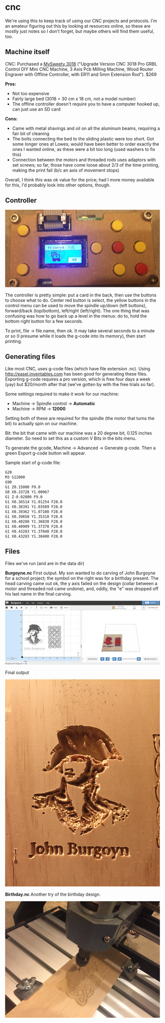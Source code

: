 # cnc

We're using this to keep track of using our CNC projects and protocols. I'm an amateur figuring out this by looking at resources online, so these are mostly just notes so I don't forget, but maybe others will find them useful, too.

## Machine itself

CNC: Purchased a [MySweety 3018](https://www.amazon.com/gp/product/B07DXMFY38/ref=ppx_yo_dt_b_asin_title_o04_s00?ie=UTF8&psc=1) ("Upgrade Version CNC 3018 Pro GRBL Control DIY Mini CNC Machine, 3 Axis Pcb Milling Machine, Wood Router Engraver with Offline Controller, with ER11 and 5mm Extension Rod"). $269

**Pros:**

* Not too expensive
* Fairly large bed (3018 = 30 cm x 18 cm, not a model number)
* The offline controller doesn't require you to have a computer hooked up, can just use an SD card

**Cons:**

* Came with metal shavings and oil on all the aluminum beams, requiring a fair bit of cleaning
* The bolts connecting the bed to the sliding plastic were too short. Got some longer ones at Lowes; would have been better to order exactly the ones I wanted online, as these were a bit too long (used washers to fix this)
* Connection between the motors and threaded rods uses adaptors with set screws; so far, those have come loose about 2/3 of the time printing, making the print fail (b/c an axis of movement stops)

Overall, I think this was ok value for the price; had I more money available for this, I'd probably look into other options, though.

## Controller

![Controller](controller.jpg)

The controller is pretty simple: put a card in the back, then use the buttons to choose what to do. Center red button is select, the yellow buttons in the control menu can be used to move the spindle up/down (left buttons), forward/back (top/bottom), left/right (left/right). The one thing that was confusing was how to go back up a level in the menus: do to, hold the bottom right button for a few seconds.

To print, file -> file.name, then ok. It may take several seconds to a minute or so (I presume while it loads the g-code into its memory), then start printing.

## Generating files

Like most CNC, uses g-code files (which have file extension .nc). Using http://easel.inventables.com has been good for generating these files. Exporting g-code requires a pro version, which is free four days a week (yay) but $20/month after that (we've gotten by with the free trials so far).

Some settings required to make it work for our machine:

* Machine -> Spindle control -> **Automatic**
* Machine -> RPM -> **12000**

Setting both of these are required for the spindle (the motor that turns the bit) to actually spin on our machine.

Bit: the bit that came with our machine was a 20 degree bit, 0.125 inches diameter. So need to set this as a custom V Bits in the bits menu.

To generate the gcode, Machine -> Advanced -> Generate g-code. Then a green Export g-code button will appear.

Sample start of g-code file:

```
G20
M3 S12000
G90
G1 Z0.15000 F9.0
G0 X0.33728 Y1.00067
G1 Z-0.02800 F9.0
G1 X0.36514 Y1.01254 F28.0
G1 X0.38391 Y1.03589 F28.0
G1 X0.39362 Y1.07108 F28.0
G1 X0.39658 Y1.35318 F28.0
G1 X0.40280 Y1.36838 F28.0
G1 X0.40909 Y1.37378 F28.0
G1 X0.43283 Y1.37848 F28.0
G1 X0.43283 Y1.38400 F28.0
```

## Files

Files we've run (and are in the data dir)

**Burgoyne.nc** First output. My son wanted to do carving of John Burgoyne for a school project; the symbol on the right was for a birthday present. The head carving came out ok, the y axis failed on the design (collar between a motor and threaded rod came undone), and, oddly, the "e" was dropped off his last name in the final carving.

![Burgoyne in Easel](Burgoyne.jpg)

Final output

![Burgoyne finished](BurgoyneFinished.jpg)


**Birthday.nc** Another try of the birthday design.

![Birthday diagram](birthday.jpg)
